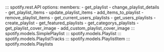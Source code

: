 ::: spotify.rest.API
    options:
      members:
        - get_playlist
        - change_playlist_details
        - get_playlist_items
        - update_playlist_items
        - add_items_to_playlist
        - remove_playlist_items
        - get_current_users_playlists
        - get_users_playlists
        - create_playlist
        - get_featured_playlists
        - get_categorys_playlists
        - get_playlist_cover_image
        - add_custom_playlist_cover_image
::: spotify.models.SimplePlaylist
::: spotify.models.Playlist
::: spotify.models.PlaylistTracks
::: spotify.models.PlaylistItem
::: spotify.models.Playlists